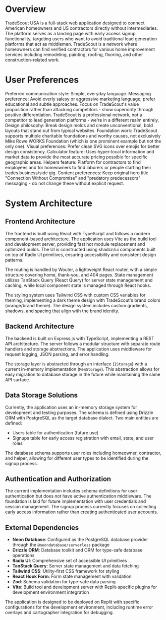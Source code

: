 # Overview

TradeScout USA is a full-stack web application designed to connect American homeowners and US contractors directly without intermediaries. The platform serves as a landing page with early access signup functionality, targeting users who want to avoid traditional lead generation platforms that act as middlemen. TradeScout is a network where homeowners can find verified contractors for various home improvement services including remodeling, painting, roofing, flooring, and other construction-related work.

# User Preferences

Preferred communication style: Simple, everyday language.
Messaging preference: Avoid overly salesy or aggressive marketing language; prefer educational and subtle approaches. Focus on TradeScout's value proposition rather than attacking competitors - show superiority through positive differentiation. TradeScout is a professional network, not a competitor to lead generation platforms - we're in a different realm entirely.
Design philosophy: Break design molds and create unconventional, bold layouts that stand out from typical websites.
Foundation work: TradeScout supports multiple charitable foundations and worthy causes, not exclusively Mike Rowe WORKS Foundation (which is one prominent example but not the only one).
Visual preferences: Prefer clean SVG icons over emojis for better design consistency.
Calculator feature: Uses hyper-local information and market data to provide the most accurate pricing possible for specific geographic areas.
Helpers feature: Platform for contractors to find employees and for homeowners to find laborers or people starting their trades business/side gig.
Content preferences: Keep original hero title "Connection Without Compromise" and "predatory predecessors" messaging - do not change these without explicit request.

# System Architecture

## Frontend Architecture
The frontend is built using React with TypeScript and follows a modern component-based architecture. The application uses Vite as the build tool and development server, providing fast hot module replacement and optimized builds. The UI is constructed using shadcn/ui components built on top of Radix UI primitives, ensuring accessibility and consistent design patterns.

The routing is handled by Wouter, a lightweight React router, with a simple structure covering home, thank-you, and 404 pages. State management utilizes TanStack Query (React Query) for server state management and caching, while local component state is managed through React hooks.

The styling system uses Tailwind CSS with custom CSS variables for theming, implementing a dark theme design with TradeScout's brand colors (orange/brand theme). The design system includes custom gradients, shadows, and spacing that align with the brand identity.

## Backend Architecture
The backend is built on Express.js with TypeScript, implementing a REST API architecture. The server follows a modular structure with separate route handlers and storage abstractions. The application uses middleware for request logging, JSON parsing, and error handling.

The storage layer is abstracted through an interface (`IStorage`) with a current in-memory implementation (`MemStorage`). This abstraction allows for easy migration to database storage in the future while maintaining the same API surface.

## Data Storage Solutions
Currently, the application uses an in-memory storage system for development and testing purposes. The schema is defined using Drizzle ORM with PostgreSQL as the target database dialect. Two main entities are defined:
- Users table for authentication (future use)
- Signups table for early access registration with email, state, and user roles

The database schema supports user roles including homeowner, contractor, and helper, allowing for different user types to be identified during the signup process.

## Authentication and Authorization
The current implementation includes schema definitions for user authentication but does not have active authentication middleware. The foundation is laid for future implementation with user credentials and session management. The signup process currently focuses on collecting early access information rather than creating authenticated user accounts.

## External Dependencies
- **Neon Database**: Configured as the PostgreSQL database provider through the `@neondatabase/serverless` package
- **Drizzle ORM**: Database toolkit and ORM for type-safe database operations
- **Radix UI**: Comprehensive set of accessible UI primitives
- **TanStack Query**: Server state management and data fetching
- **Tailwind CSS**: Utility-first CSS framework for styling
- **React Hook Form**: Form state management with validation
- **Zod**: Schema validation for type-safe data parsing
- **Vite**: Build tool and development server with Replit-specific plugins for development environment integration

The application is designed to be deployed on Replit with specific configurations for the development environment, including runtime error overlays and cartographer integration for debugging.